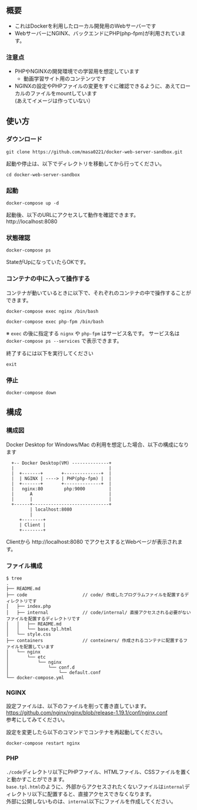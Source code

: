 ## 概要
- これはDockerを利用したローカル開発用のWebサーバーです
- WebサーバーにNGINX、バックエンドにPHP(php-fpm)が利用されています。

### 注意点
- PHPやNGINXの開発環境での学習用を想定しています
    - 動画学習サイト用のコンテンツです
- NGINXの設定やPHPファイルの変更をすぐに確認できるように、あえてローカルのファイルをmountしています  
(あえてイメージは作っていない）

## 使い方
### ダウンロード
```
git clone https://github.com/masa0221/docker-web-server-sandbox.git
```

起動や停止は、以下でディレクトリを移動してから行ってください。
```
cd docker-web-server-sandbox
```

### 起動
```
docker-compose up -d
```

起動後、以下のURLにアクセスして動作を確認できます。  
http://localhost:8080

### 状態確認
```
docker-compose ps
```
StateがUpになっていたらOKです。


### コンテナの中に入って操作する
コンテナが動いているときに以下で、それぞれのコンテナの中で操作することができます。
```
docker-compose exec nginx /bin/bash
```

```
docker-compose exec php-fpm /bin/bash
```
※ `exec` の後に指定する `nignx` や `php-fpm` はサービス名です。 サービス名は `docker-compose ps --services` で表示できます。

終了するには以下を実行してください
```
exit
```


### 停止
```
docker-compose down
```

## 構成
### 構成図
Docker Desktop for Windows/Mac の利用を想定した場合、以下の構成になります
```
  +-- Docker Desktop(VM) --------------+
  |                                    |
  |  +-------+       +--------------+  |
  |  | NGINX | ----> | PHP(php-fpm) |  |
  |  +-------+       +--------------+  |
  |   nginx:80        php:9000         |
  |      A                             |
  |      |                             |
  +------+-----------------------------+
         | localhost:8080
         |
     +--------+
     | Client |
     +--------+
```
Clientから http://localhost:8080 でアクセスするとWebページが表示されます。


### ファイル構成
```
$ tree
.
├── README.md
├── code                     // code/ 作成したプログラムファイルを配置するディレクトリです
│   ├── index.php
│   ├── internal             // code/internal/ 直接アクセスされる必要がないファイルを配置するディレクトリです
│   │   ├── README.md
│   │   └── base.tpl.html
│   └── style.css
├── containers               // conteiners/ 作成されるコンテナに配置するファイルを配置しています
│   └── nginx
│       └── etc
│           └── nginx
│               └── conf.d
│                   └── default.conf
└── docker-compose.yml
```


### NGINX
設定ファイルは、以下のファイルを削って書き直しています。  
https://github.com/nginx/nginx/blob/release-1.19.1/conf/nginx.conf  
参考にしてみてください。 

設定を変更したら以下のコマンドでコンテナを再起動してください。
```
docker-compose restart nginx
```


### PHP
`./code`ディレクトリ以下にPHPファイル、HTMLファイル、CSSファイルを置くと動かすことができます。  
`base.tpl.html`のように、外部からアクセスされたくないファイルは`internal`ディレクトリ以下に配置すると、直接アクセスできなくなります。  
外部に公開しないものは、`internal`以下にファイルを作成してください。  
